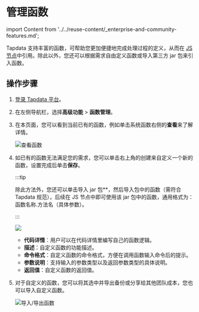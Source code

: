 # 管理函数

import Content from '../../reuse-content/_enterprise-and-community-features.md';

<Content />

Tapdata 支持丰富的函数，可帮助您更加便捷地完成处理过程的定义，从而在 [JS 节点](../data-pipeline/data-development/process-node#js-process)中引用。除此以外，您还可以根据需求自由定义函数或导入第三方 jar 包来引入函数。

## 操作步骤

1. [登录 Tapdata 平台](../log-in.md)。

2. 在左侧导航栏，选择**高级功能** > **函数管理**。

3. 在本页面，您可以看到当前已有的函数，例如单击系统函数右侧的**查看**来了解详情。

   ![查看函数](../../images/view_functions.png)

4. 如已有的函数无法满足您的需求，您可以单击右上角的创建来自定义一个新的函数，设置完成后单击**保存**。

   :::tip

   除此方法外，您还可以单击导入 jar 包**，然后导入包中的函数（需符合 Tapdata 规范），后续在 JS 节点中即可使用该 jar 包中的函数，通用格式为：函数名称.方法名（具体参数）。

   :::

   ![](../../images/create_function.png)

   - **代码详情**：用户可以在代码详情里编写自己的函数逻辑。
   - **描述**：自定义函数的功能描述。
   - **命令格式**：自定义函数的命令格式，方便在调用函数输入命令后的提示。
   - **参数说明**：支持输入的参数类型以及返回参数类型的具体说明。
   - **返回值**：自定义函数的返回值。

5. 对于自定义的函数，您可以将其选中并导出备份或分享给其他团队成本，您也可以导入自定义函数。

   ![导入/导出函数](../../images/import_export_functions.png)
